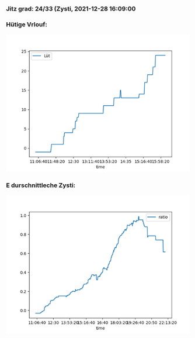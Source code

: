 ### Jitz grad: 24/33 (Zysti, 2021-12-28 16:09:00

### Hütige Vrlouf:
![Graph](Today.png)

### E durschnittleche Zysti:
![Graph](Zysti.png)